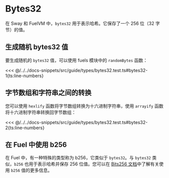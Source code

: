 # Bytes32

在 Sway 和 FuelVM 中，`bytes32` 用于表示哈希。它保存了一个 256 位（32 字节）的值。

## 生成随机 bytes32 值

要生成随机的 `bytes32` 值，可以使用 fuels 模块中的 `randomBytes` 函数：

<<< @/../../docs-snippets/src/guide/types/bytes32.test.ts#bytes32-1{ts:line-numbers}

## 字节数组和字符串之间的转换

您可以使用 `hexlify` 函数将字节数组转换为十六进制字符串，使用 `arrayify` 函数将十六进制字符串转换回字节数组：

<<< @/../../docs-snippets/src/guide/types/bytes32.test.ts#bytes32-2{ts:line-numbers}

## 在 Fuel 中使用 b256

在 Fuel 中，有一种特殊的类型称为 b256，它类似于 `bytes32`。与 `bytes32` 类似，`b256` 也用于表示哈希并保存 256 位值。您可以在 [Bits256 文档](./bits256.md)中了解有关使用 `b256` 值的更多信息。
